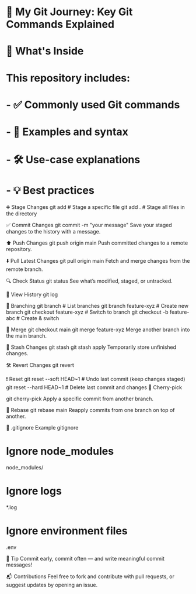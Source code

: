 # 📘 My Git Journey: Key Git Commands Explained
# 📂 What's Inside

# This repository includes:

# - ✅ Commonly used Git commands
# - 📖 Examples and syntax
# - 🛠️ Use-case explanations
# - 💡 Best practices

➕ Stage Changes
git add <file>      # Stage a specific file
git add .           # Stage all files in the directory


✅ Commit Changes
git commit -m "your message"
Save your staged changes to the history with a message.


⬆️ Push Changes
git push origin main
Push committed changes to a remote repository.


⬇️ Pull Latest Changes
git pull origin main
Fetch and merge changes from the remote branch.


🔍 Check Status
git status
See what’s modified, staged, or untracked.


📜 View History
git log


🔄 Branching
git branch                      # List branches
git branch feature-xyz         # Create new branch
git checkout feature-xyz       # Switch to branch
git checkout -b feature-abc    # Create & switch


🔀 Merge
git checkout main
git merge feature-xyz
Merge another branch into the main branch.


🧼 Stash Changes
git stash
git stash apply
Temporarily store unfinished changes.


🛠️ Revert Changes
git revert <commit-hash>


❗ Reset
git reset --soft HEAD~1    # Undo last commit (keep changes staged)
git reset --hard HEAD~1    # Delete last commit and changes
🍒 Cherry-pick


git cherry-pick <commit-hash>
Apply a specific commit from another branch.

🔄 Rebase
git rebase main
Reapply commits from one branch on top of another.


🛑 .gitignore Example
gitignore

# Ignore node_modules
node_modules/

# Ignore logs
*.log

# Ignore environment files
.env


🧠 Tip
Commit early, commit often — and write meaningful commit messages!

📬 Contributions
Feel free to fork and contribute with pull requests, or suggest updates by opening an issue.